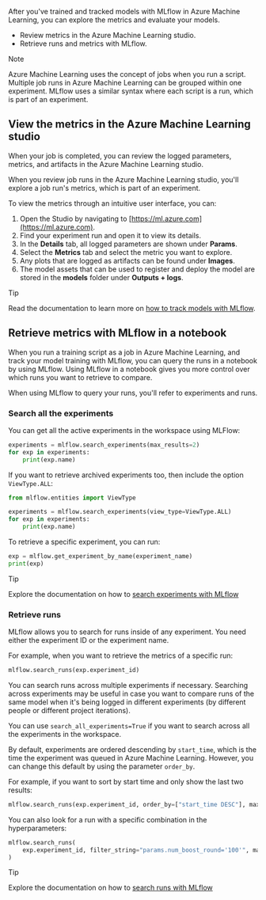 After you've trained and tracked models with MLflow in Azure Machine Learning, you can explore the metrics and evaluate your models. 

- Review metrics in the Azure Machine Learning studio.
- Retrieve runs and metrics with MLflow. 

> [!Note]
> Azure Machine Learning uses the concept of jobs when you run a script. Multiple job runs in Azure Machine Learning can be grouped within one experiment. MLflow uses a similar syntax where each script is a run, which is part of an experiment. 

## View the metrics in the Azure Machine Learning studio

When your job is completed, you can review the logged parameters, metrics, and artifacts in the Azure Machine Learning studio.

When you review job runs in the Azure Machine Learning studio, you'll explore a job run's metrics, which is part of an experiment.

To view the metrics through an intuitive user interface, you can:

1. Open the Studio by navigating to [https://ml.azure.com](https://ml.azure.com).
1. Find your experiment run and open it to view its details.
1. In the **Details** tab, all logged parameters are shown under **Params**.
1. Select the **Metrics** tab and select the metric you want to explore.
1. Any plots that are logged as artifacts can be found under **Images**.
1. The model assets that can be used to register and deploy the model are stored in the **models** folder under **Outputs + logs**.

> [!Tip]
> Read the documentation to learn more on [how to track models with MLflow](/azure/machine-learning/how-to-use-mlflow).

## Retrieve metrics with MLflow in a notebook

When you run a training script as a job in Azure Machine Learning, and track your model training with MLflow, you can query the runs in a notebook by using MLflow. Using MLflow in a notebook gives you more control over which runs you want to retrieve to compare.

When using MLflow to query your runs, you'll refer to experiments and runs. 

### Search all the experiments
You can get all the active experiments in the workspace using MLFlow:

```python
experiments = mlflow.search_experiments(max_results=2)
for exp in experiments:
    print(exp.name)
```

If you want to retrieve archived experiments too, then include the option `ViewType.ALL`:

```python
from mlflow.entities import ViewType

experiments = mlflow.search_experiments(view_type=ViewType.ALL)
for exp in experiments:
    print(exp.name)
```

To retrieve a specific experiment, you can run:

```python
exp = mlflow.get_experiment_by_name(experiment_name)
print(exp)
```

> [!Tip]
> Explore the documentation on how to [search experiments with MLflow](https://mlflow.org/docs/latest/search-experiments.html?azure-portal=true)

### Retrieve runs

MLflow allows you to search for runs inside of any experiment. You need either the experiment ID or the experiment name. 

For example, when you want to retrieve the metrics of a specific run:

```python
mlflow.search_runs(exp.experiment_id)
```

You can search runs across multiple experiments if necessary. Searching across experiments may be useful in case you want to compare runs of the same model when it's being logged in different experiments (by different people or different project iterations). 

You can use `search_all_experiments=True` if you want to search across all the experiments in the workspace.

By default, experiments are ordered descending by `start_time`, which is the time the experiment was queued in Azure Machine Learning. However, you can change this default by using the parameter `order_by`.

For example, if you want to sort by start time and only show the last two results:

```python
mlflow.search_runs(exp.experiment_id, order_by=["start_time DESC"], max_results=2)
```

You can also look for a run with a specific combination in the hyperparameters:

```python
mlflow.search_runs(
    exp.experiment_id, filter_string="params.num_boost_round='100'", max_results=2
)
```

> [!Tip]
> Explore the documentation on how to [search runs with MLflow](https://mlflow.org/docs/latest/search-runs.html?azure-portal=true)
